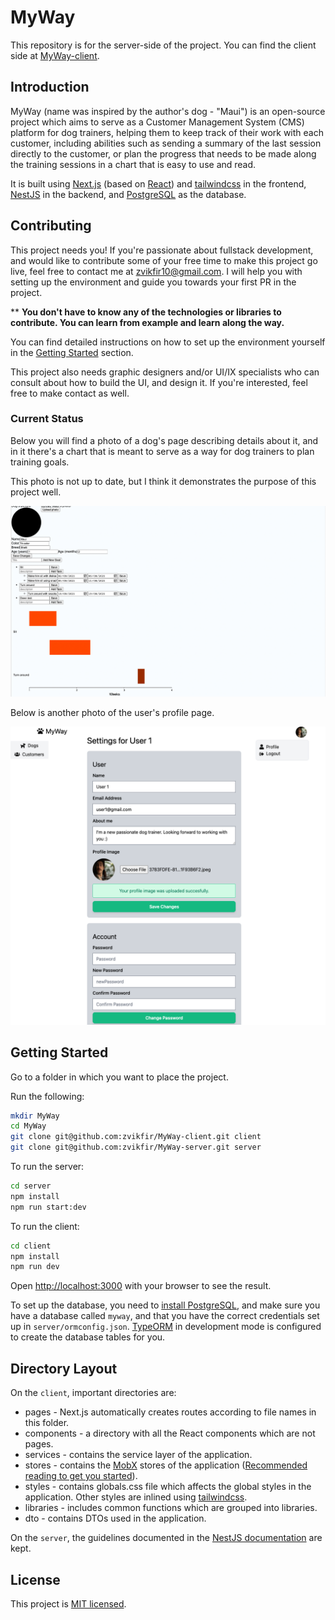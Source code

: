 # MyWay 

This repository is for the server-side of the project. You can find the client side at [MyWay-client](https://github.com/zvikfir/MyWay-client).

## Introduction

MyWay (name was inspired by the author's dog - "Maui") is an open-source project which aims to serve as a Customer Management System (CMS) platform for dog trainers, helping them to keep track of their work with each customer, including abilities such as sending a summary of the last session directly to the customer, or plan the progress that needs to be made along the training sessions in a chart that is easy to use and read.

It is built using [Next.js](https://nextjs.org) (based on [React](https://reactjs.org)) and [tailwindcss](https://tailwindcss.com) in the frontend, [NestJS](https://nestjs.com) in the backend, and [PostgreSQL](https://www.postgresql.org) as the database.

## Contributing

This project needs you! If you're passionate about fullstack development, and would like to contribute some of your free time to make this project go live, feel free to contact me at <zvikfir10@gmail.com>. I will help you with setting up the environment and guide you towards your first PR in the project.

** **You don't have to know any of the technologies or libraries to contribute. You can learn from example and learn along the way.**

You can find detailed instructions on how to set up the environment yourself in the [Getting Started](#getting-started) section.

This project also needs graphic designers and/or UI/IX specialists who can consult about how to build the UI, and design it. If you're interested, feel free to make contact as well.

### Current Status

Below you will find a photo of a dog's page describing details about it, and in it there's a chart that is meant to serve as a way for dog trainers to plan training goals.

This photo is not up to date, but I think it demonstrates the purpose of this project well.

![Dog profile page](doc/assets/dog-profile-page.png)

Below is another photo of the user's profile page.

![User's profile page](doc/assets/user-profile.png)

## Getting Started

Go to a folder in which you want to place the project.

Run the following:

```bash
mkdir MyWay
cd MyWay
git clone git@github.com:zvikfir/MyWay-client.git client
git clone git@github.com:zvikfir/MyWay-server.git server
```

To run the server:

```bash
cd server
npm install
npm run start:dev
```

To run the client:

```bash
cd client
npm install
npm run dev
```

Open [http://localhost:3000](http://localhost:3000) with your browser to see the result.

To set up the database, you need to [install PostgreSQL](https://www.postgresql.org/download/), and make sure you have a database called `myway`, and that you have the correct credentials set up in `server/ormconfig.json`. [TypeORM](https://typeorm.io) in development mode is configured to create the database tables for you.

## Directory Layout

On the `client`, important directories are:
* pages - Next.js automatically creates routes according to file names in this folder.
* components - a directory with all the React components which are not pages.
* services - contains the service layer of the application.
* stores - contains the [MobX](https://mobx.js.org/README.html) stores of the application ([Recommended reading to get you started](https://dev.to/zvikfir/next-js-nestjs-mobx-and-how-i-structured-my-open-source-project-5gco)).
* styles - contains globals.css file which affects the global styles in the application. Other styles are inlined using [tailwindcss](https://tailwindcss.com).
* libraries - includes common functions which are grouped into libraries.
* dto - contains DTOs used in the application.

On the `server`, the guidelines documented in the [NestJS documentation](https://docs.nestjs.com) are kept.

## License

This project is [MIT licensed](./LICENSE).